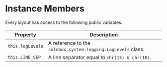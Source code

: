 # Instance Members

Every layout has access to the following public variables:

| Property | Description |
| --- | --- |
| `this.logLevels` | A reference to the `coldbox.system.logging.LogLevels` class. |
| `this.LINE_SEP` | A line separator equal to `chr(13) & chr(10)`. |

